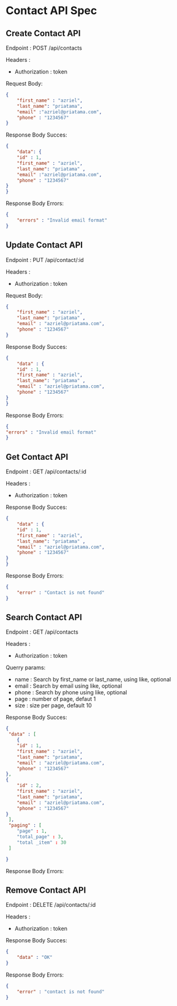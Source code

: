 # Contact API Spec

## Create Contact API 

Endpoint : POST /api/contacts

Headers : 
- Authorization : token 

Request Body: 
```json
{
    "first_name" : "azriel",
    "last_name": "priatama", 
    "email" :"azriel@priatama.com",
    "phone" : "1234567"
}
```
Response Body Succes: 
```json
{
    "data": {
    "id" : 1,
    "first_name" : "azriel",
    "last_name": "priatama" ,
    "email" :"azriel@priatama.com",
    "phone" : "1234567"
}
}
```
Response Body Errors: 

```json
{
    "errors" : "Invalid email format"
}
```

## Update Contact API 

Endpoint : PUT /api/contact/:id

Headers : 
- Authorization : token

Request Body: 

```json
{
    "first_name" : "azriel",
    "last_name": "priatama" ,
    "email" : "azriel@priatama.com",
    "phone" : "1234567"
}
```

Response Body Succes: 

```json
{
    "data" : {
    "id" : 1,   
    "first_name" : "azriel",
    "last_name": "priatama" ,
    "email" : "azriel@priatama.com",
    "phone" : "1234567"
}
}
```

Response Body Errors:

```json
{
"errors" : "Invalid email format" 
}
```
## Get Contact API 

Endpoint : GET /api/contacts/:id

Headers : 
- Authorization : token
 
Response Body Succes: 

```json
{
    "data" : {
    "id" : 1,
    "first_name" : "azriel",
    "last_name": "priatama" ,
    "email" : "azriel@priatama.com",
    "phone" : "1234567"
}
}
```


Response Body Errors:

```json
{
    "error" : "Contact is not found"
}
```

## Search Contact API 

Endpoint : GET /api/contacts

Headers : 
- Authorization : token

Querry params: 
- name : Search by first_name or last_name, using like, optional 
- email : Search by email using like, optional 
- phone : Search by phone using like, optional 
- page : number of page, defaut 1
- size : size per page, default 10  

Response Body Succes: 
```json
{
 "data" : [
    {
    "id" : 1,    
    "first_name" : "azriel",
    "last_name": "priatama",
    "email" : "azriel@priatama.com",
    "phone" : "1234567"
},
{
    "id" : 2,    
    "first_name" : "azriel",
    "last_name": "priatama",
    "email" : "azriel@priatama.com",
    "phone" : "1234567"
}
 ],
 "paging" : [
    "page" : 1, 
    "total_page" : 3, 
    "total _item" : 30
 ]

}
```
Response Body Errors:

## Remove Contact API 

Endpoint : DELETE /api/contacts/:id

Headers : 
- Authorization : token

Response Body Succes: 

```json
{
    "data" : "OK"
}
```

Response Body Errors:

```json
{
    "error" : "contact is not found" 
}
```